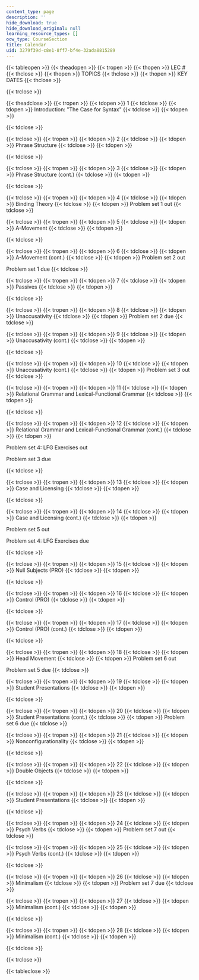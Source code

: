 ```yaml
---
content_type: page
description: ''
hide_download: true
hide_download_original: null
learning_resource_types: []
ocw_type: CourseSection
title: Calendar
uid: 3279f39d-c8e1-8ff7-bf4e-32ada8815289
---
```


{{< tableopen >}}
{{< theadopen >}}
{{< tropen >}}
{{< thopen >}}
LEC #
{{< thclose >}}
{{< thopen >}}
TOPICS
{{< thclose >}}
{{< thopen >}}
KEY DATES
{{< thclose >}}

{{< trclose >}}

{{< theadclose >}}
{{< tropen >}}
{{< tdopen >}}
1
{{< tdclose >}}
{{< tdopen >}}
Introduction: "The Case for Syntax"
{{< tdclose >}}
{{< tdopen >}}

{{< tdclose >}}

{{< trclose >}}
{{< tropen >}}
{{< tdopen >}}
2
{{< tdclose >}}
{{< tdopen >}}
Phrase Structure
{{< tdclose >}}
{{< tdopen >}}

{{< tdclose >}}

{{< trclose >}}
{{< tropen >}}
{{< tdopen >}}
3
{{< tdclose >}}
{{< tdopen >}}
Phrase Structure (cont.)
{{< tdclose >}}
{{< tdopen >}}

{{< tdclose >}}

{{< trclose >}}
{{< tropen >}}
{{< tdopen >}}
4
{{< tdclose >}}
{{< tdopen >}}
Binding Theory
{{< tdclose >}}
{{< tdopen >}}
Problem set 1 out
{{< tdclose >}}

{{< trclose >}}
{{< tropen >}}
{{< tdopen >}}
5
{{< tdclose >}}
{{< tdopen >}}
A-Movement
{{< tdclose >}}
{{< tdopen >}}

{{< tdclose >}}

{{< trclose >}}
{{< tropen >}}
{{< tdopen >}}
6
{{< tdclose >}}
{{< tdopen >}}
A-Movement (cont.)
{{< tdclose >}}
{{< tdopen >}}
Problem set 2 out  
  
Problem set 1 due
{{< tdclose >}}

{{< trclose >}}
{{< tropen >}}
{{< tdopen >}}
7
{{< tdclose >}}
{{< tdopen >}}
Passives
{{< tdclose >}}
{{< tdopen >}}

{{< tdclose >}}

{{< trclose >}}
{{< tropen >}}
{{< tdopen >}}
8
{{< tdclose >}}
{{< tdopen >}}
Unaccusativity
{{< tdclose >}}
{{< tdopen >}}
Problem set 2 due
{{< tdclose >}}

{{< trclose >}}
{{< tropen >}}
{{< tdopen >}}
9
{{< tdclose >}}
{{< tdopen >}}
Unaccusativity (cont.)
{{< tdclose >}}
{{< tdopen >}}

{{< tdclose >}}

{{< trclose >}}
{{< tropen >}}
{{< tdopen >}}
10
{{< tdclose >}}
{{< tdopen >}}
Unaccusativity (cont.)
{{< tdclose >}}
{{< tdopen >}}
Problem set 3 out
{{< tdclose >}}

{{< trclose >}}
{{< tropen >}}
{{< tdopen >}}
11
{{< tdclose >}}
{{< tdopen >}}
Relational Grammar and Lexical-Functional Grammar
{{< tdclose >}}
{{< tdopen >}}

{{< tdclose >}}

{{< trclose >}}
{{< tropen >}}
{{< tdopen >}}
12
{{< tdclose >}}
{{< tdopen >}}
Relational Grammar and Lexical-Functional Grammar (cont.)
{{< tdclose >}}
{{< tdopen >}}


Problem set 4: LFG Exercises out

Problem set 3 due


{{< tdclose >}}

{{< trclose >}}
{{< tropen >}}
{{< tdopen >}}
13
{{< tdclose >}}
{{< tdopen >}}
Case and Licensing
{{< tdclose >}}
{{< tdopen >}}

{{< tdclose >}}

{{< trclose >}}
{{< tropen >}}
{{< tdopen >}}
14
{{< tdclose >}}
{{< tdopen >}}
Case and Licensing (cont.)
{{< tdclose >}}
{{< tdopen >}}


Problem set 5 out

Problem set 4: LFG Exercises due


{{< tdclose >}}

{{< trclose >}}
{{< tropen >}}
{{< tdopen >}}
15
{{< tdclose >}}
{{< tdopen >}}
Null Subjects (PRO)
{{< tdclose >}}
{{< tdopen >}}

{{< tdclose >}}

{{< trclose >}}
{{< tropen >}}
{{< tdopen >}}
16
{{< tdclose >}}
{{< tdopen >}}
Control (PRO)
{{< tdclose >}}
{{< tdopen >}}

{{< tdclose >}}

{{< trclose >}}
{{< tropen >}}
{{< tdopen >}}
17
{{< tdclose >}}
{{< tdopen >}}
Control (PRO) (cont.)
{{< tdclose >}}
{{< tdopen >}}

{{< tdclose >}}

{{< trclose >}}
{{< tropen >}}
{{< tdopen >}}
18
{{< tdclose >}}
{{< tdopen >}}
Head Movement
{{< tdclose >}}
{{< tdopen >}}
Problem set 6 out  
  
Problem set 5 due
{{< tdclose >}}

{{< trclose >}}
{{< tropen >}}
{{< tdopen >}}
19
{{< tdclose >}}
{{< tdopen >}}
Student Presentations
{{< tdclose >}}
{{< tdopen >}}

{{< tdclose >}}

{{< trclose >}}
{{< tropen >}}
{{< tdopen >}}
20
{{< tdclose >}}
{{< tdopen >}}
Student Presentations (cont.)
{{< tdclose >}}
{{< tdopen >}}
Problem set 6 due
{{< tdclose >}}

{{< trclose >}}
{{< tropen >}}
{{< tdopen >}}
21
{{< tdclose >}}
{{< tdopen >}}
Nonconfigurationality
{{< tdclose >}}
{{< tdopen >}}

{{< tdclose >}}

{{< trclose >}}
{{< tropen >}}
{{< tdopen >}}
22
{{< tdclose >}}
{{< tdopen >}}
Double Objects
{{< tdclose >}}
{{< tdopen >}}

{{< tdclose >}}

{{< trclose >}}
{{< tropen >}}
{{< tdopen >}}
23
{{< tdclose >}}
{{< tdopen >}}
Student Presentations
{{< tdclose >}}
{{< tdopen >}}

{{< tdclose >}}

{{< trclose >}}
{{< tropen >}}
{{< tdopen >}}
24
{{< tdclose >}}
{{< tdopen >}}
Psych Verbs
{{< tdclose >}}
{{< tdopen >}}
Problem set 7 out
{{< tdclose >}}

{{< trclose >}}
{{< tropen >}}
{{< tdopen >}}
25
{{< tdclose >}}
{{< tdopen >}}
Psych Verbs (cont.)
{{< tdclose >}}
{{< tdopen >}}

{{< tdclose >}}

{{< trclose >}}
{{< tropen >}}
{{< tdopen >}}
26
{{< tdclose >}}
{{< tdopen >}}
Minimalism
{{< tdclose >}}
{{< tdopen >}}
Problem set 7 due
{{< tdclose >}}

{{< trclose >}}
{{< tropen >}}
{{< tdopen >}}
27
{{< tdclose >}}
{{< tdopen >}}
Minimalism (cont.)
{{< tdclose >}}
{{< tdopen >}}

{{< tdclose >}}

{{< trclose >}}
{{< tropen >}}
{{< tdopen >}}
28
{{< tdclose >}}
{{< tdopen >}}
Minimalism (cont.)
{{< tdclose >}}
{{< tdopen >}}

{{< tdclose >}}

{{< trclose >}}

{{< tableclose >}}